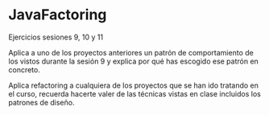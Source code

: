 # JavaFactoring

Ejercicios sesiones 9, 10 y 11

Aplica a uno de los proyectos anteriores un patrón de comportamiento de los vistos durante la sesión 9 y explica por qué has escogido ese patrón en concreto.

Aplica refactoring a cualquiera de los proyectos que se han ido tratando en el curso, recuerda hacerte valer de las técnicas vistas en clase incluidos los patrones de diseño.
